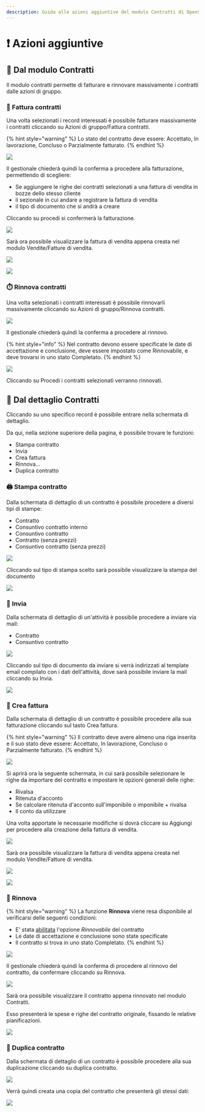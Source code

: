 ```yaml
---
description: Guida alle azioni aggiuntive del modulo Contratti di OpenSTAManager
---
```


# ❗ Azioni aggiuntive

## 👥 Dal modulo Contratti

Il modulo contratti permette di fatturare e rinnovare massivamente i contratti dalle azioni di gruppo.

### 📃 Fattura contratti

Una volta selezionati i record interessati è possibile fatturare massivamente i contratti cliccando su Azioni di gruppo/Fattura contratti.

{% hint style="warning" %}
Lo stato del contratto deve essere: Accettato, In lavorazione, Concluso o Parzialmente fatturato.
{% endhint %}

![](<../../../../.gitbook/assets/image (430).png>)

Il gestionale chiederà quindi la conferma a procedere alla fatturazione, permettendo di scegliere:

* Se aggiungere le righe dei contratti selezionati a una fattura di vendita in bozze dello stesso cliente
* il sezionale in cui andare a registrare la fattura di vendita
* il tipo di documento che si andrà a creare

Cliccando su procedi si confermerà la fatturazione.

![](<../../../../.gitbook/assets/image (432).png>)

Sarà ora possibile visualizzare la fattura di vendita appena creata nel modulo Vendite/Fatture di vendita.

![](<../../../../.gitbook/assets/image (450).png>)

![](<../../../../.gitbook/assets/image (113).png>)

### ⏱️ Rinnova contratti

Una volta selezionati i contratti interessati è possibile rinnovarli massivamente cliccando su Azioni di gruppo/Rinnova contratti.

![](<../../../../.gitbook/assets/image (669).png>)

Il gestionale chiederà quindi la conferma a procedere al rinnovo.

{% hint style="info" %}
Nel contratto devono essere specificate le date di accettazione e conclusione, deve essere impostato come Rinnovabile, e deve trovarsi in uno stato Completato.&#x20;
{% endhint %}

&#x20;                                                    ![](<../../../../.gitbook/assets/image (300).png>)

Cliccando su Procedi i contratti selezionati verranno rinnovati.

## 👤 Dal dettaglio Contratti

Cliccando su uno specifico record è possibile entrare nella schermata di dettaglio.

Da qui, nella sezione superiore della pagina, è possibile trovare le funzioni:

* Stampa contratto
* Invia
* Crea fattura
* Rinnova...
* Duplica contratto

### 🖨️ Stampa contratto

Dalla schermata di dettaglio di un contratto è possibile procedere a diversi tipi di stampe:

* Contratto
* Consuntivo contratto interno
* Consuntivo contratto
* Contratto (senza prezzi)
* Consuntivo contratto (senza prezzi)

![](<../../../../.gitbook/assets/image (480).png>)

Cliccando sul tipo di stampa scelto sarà possibile visualizzare la stampa del documento

![](<../../../../.gitbook/assets/image (427).png>)

### 📧 Invia

Dalla schermata di dettaglio di un'attività è possibile procedere a inviare via mail:

* Contratto
* Consuntivo contratto

![](<../../../../.gitbook/assets/image (424).png>)

Cliccando sul tipo di documento da inviare si verrà indirizzati al template email compilato con i dati dell'attività, dove sarà possibile inviare la mail cliccando su Invia.

![](<../../../../.gitbook/assets/image (448).png>)

### 📃 Crea fattura

Dalla schermata di dettaglio di un contratto è possibile procedere alla sua fatturazione cliccando sul tasto Crea fattura.

{% hint style="warning" %}
Il contratto deve avere almeno una riga inserita e il suo stato deve essere: Accettato, In lavorazione, Concluso o Parzialmente fatturato.
{% endhint %}

![](<../../../../.gitbook/assets/image (363).png>)

Si aprirà ora la seguente schermata, in cui sarà possibile selezionare le righe da importare del contratto e impostare le opzioni generali delle righe:

* Rivalsa
* Ritenuta d'acconto
* Se calcolare ritenuta d'acconto sull'imponibile o imponibile + rivalsa
* Il conto da utilizzare

Una volta apportate le necessarie modifiche si dovrà cliccare su Aggiungi per procedere alla creazione della fattura di vendita.

![](<../../../../.gitbook/assets/image (464).png>)

Sarà ora possibile visualizzare la fattura di vendita appena creata nel modulo Vendite/Fatture di vendita.

![](<../../../../.gitbook/assets/image (481).png>)

![](<../../../../.gitbook/assets/image (500).png>)

### 🔄 Rinnova

{% hint style="warning" %}
La funzione **Rinnova** viene resa disponibile al verificarsi delle seguenti condizioni:

* E' stata [abilitata](plugin/rinnovi.md) l'opzione _Rinnovabile_ del contratto
* Le date di accettazione e conclusione sono state specificate
* Il contratto si trova in uno stato Completato.
{% endhint %}

![](<../../../../.gitbook/assets/image (488).png>)

Il gestionale chiederà quindi la conferma di procedere al rinnovo del contratto, da confermare cliccando su Rinnova.

![](<../../../../.gitbook/assets/image (466).png>)

Sarà ora possibile visualizzare il contratto appena rinnovato nel modulo Contratti.

Esso presenterà le spese e righe del contratto originale, fissando le relative pianificazioni.

![](<../../../../.gitbook/assets/image (461).png>)

### 🧬 Duplica contratto

Dalla schermata di dettaglio di un contratto è possibile procedere alla sua duplicazione cliccando su duplica contratto.

![](<../../../../.gitbook/assets/image (437).png>)

Verrà quindi creata una copia del contratto che presenterà gli stessi dati:

![](<../../../../.gitbook/assets/image (446).png>)
